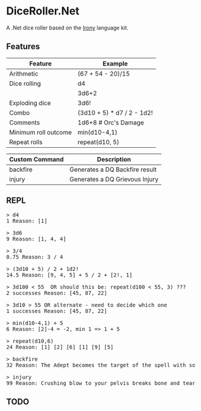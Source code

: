 # DiceRoller.Net
A .Net dice roller based on the [Irony](https://github.com/IronyProject/Irony) language kit.

## Features

| Feature                | Example                    |
|------------------------|----------------------------|
| Arithmetic             | (67 + 54 - 20)/15          |
| Dice rolling           | d4                         |
|                        | 3d6+2                      |
| Exploding dice         | 3d6!                       |
| Combo                  | (3d10 + 5) * d7 / 2 - 1d2! |
| Comments               | 1d6+8 # Orc's Damage       |
| Minimum roll outcome   | min(d10-4,1)               |
| Repeat rolls           | repeat(d10, 5)             |

| Custom Command         | Description                    |
|------------------------|--------------------------------|
| backfire               | Generates a DQ Backfire result |
| injury                 | Generates a DQ Grievous Injury |


## REPL
<pre>
> d4
1 Reason: [1]

> 3d6
9 Reason: [1, 4, 4]

> 3/4
0.75 Reason: 3 / 4

> (3d10 + 5) / 2 + 1d2!
14.5 Reason: [9, 4, 5] + 5 / 2 + [2!, 1]

> 3d100 < 55  OR should this be: repeat(d100 < 55, 3) ???
2 successes Reason: [45, 87, 22]

> 3d10 > 55 OR alternate - need to decide which one
1 successes Reason: [45, 87, 22]

> min(d10-4,1) + 5
6 Reason: [2]-4 = -2, min 1 => 1 + 5

> repeat(d10,6)
24 Reason: [1] [2] [6] [1] [9] [5]

> backfire
32 Reason: The Adept becomes the target of the spell with some or all effects doubled.

> injury
99 Reason: Crushing blow to your pelvis breaks bone and tears tissue. Take 7 Damage Points immediately to Endurance and fall prone. Make a WP check to avoid falling unconscious. If you survive, you will be unable to move for D10 months.
</pre>

## TODO
